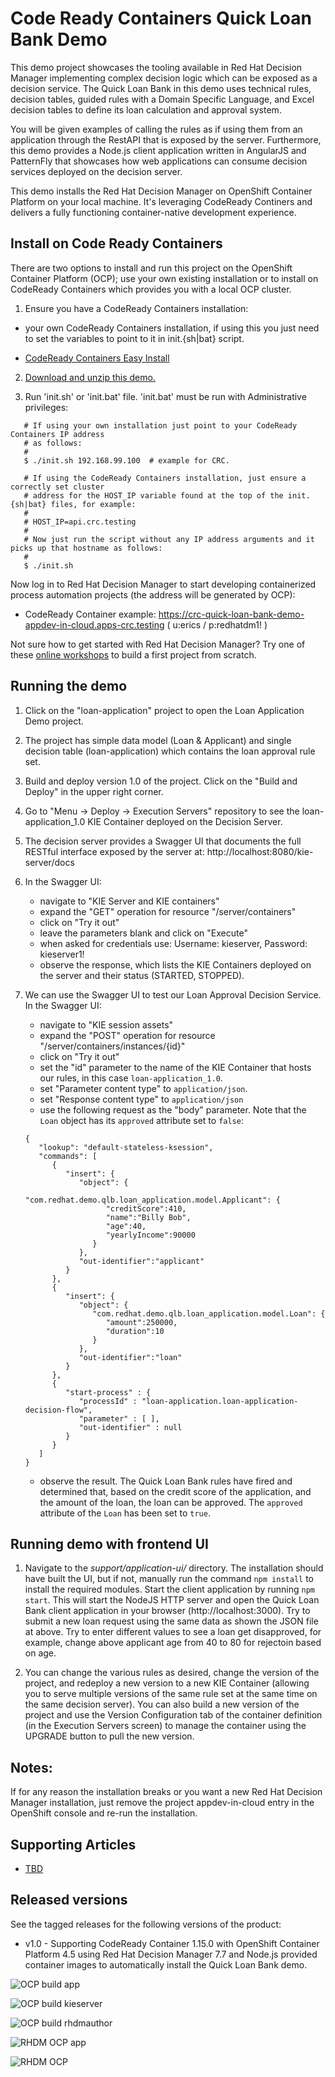 Code Ready Containers Quick Loan Bank Demo
==========================================
This demo project showcases the tooling available in Red Hat Decision Manager implementing 
complex decision logic which can be exposed as a decision service. The Quick Loan Bank in this 
demo uses technical rules, decision tables, guided rules with a Domain Specific Language, and 
Excel decision tables to define its loan calculation and approval system.

You will be given examples of calling the rules as if using them from an application through 
the RestAPI that is exposed by the server. Furthermore, this demo provides a Node.js client 
application written in AngularJS and PatternFly that showcases how web applications can 
consume decision services deployed on the decision server.

This demo installs the Red Hat Decision Manager on OpenShift Container Platform on your local
machine. It's leveraging CodeReady Continers and delivers a fully functioning container-native 
development experience.


Install on Code Ready Containers 
--------------------------------
There are two options to install and run this project on the OpenShift Container Platform (OCP); use your own existing installation
or to install on CodeReady Containers which provides you with a local OCP cluster.

1. Ensure you have a CodeReady Containers installation:

  - your own CodeReady Containers installation, if using this you just need to set the variables to point to it in init.{sh|bat} script.

  - [CodeReady Containers Easy Install](https://gitlab.com/redhatdemocentral/ocp-install-demo)

2. [Download and unzip this demo.](https://gitlab.com/redhatdemocentral/crc-quick-loan-bank-demo/-/archive/master/crc-quick-loan-bank-demo-master.zip)

3. Run 'init.sh' or 'init.bat' file. 'init.bat' must be run with Administrative privileges:

```
   # If using your own installation just point to your CodeReady Containers IP address
   # as follows:
   #
   $ ./init.sh 192.168.99.100  # example for CRC.
```

```
   # If using the CodeReady Containers installation, just ensure a correctly set cluster 
   # address for the HOST_IP variable found at the top of the init.{sh|bat} files, for example:
   #
   # HOST_IP=api.crc.testing  
   # 
   # Now just run the script without any IP address arguments and it picks up that hostname as follows:
   #
   $ ./init.sh
```

Now log in to Red Hat Decision Manager to start developing containerized process automation projects (the address will be generated by OCP):

  - CodeReady Container example: https://crc-quick-loan-bank-demo-appdev-in-cloud.apps-crc.testing ( u:erics / p:redhatdm1! )

Not sure how to get started with Red Hat Decision Manager? Try one of these <a href="https://bpmworkshop.gitlab.io/#/4" target="_blank">online workshops</a> to build a first project from scratch.

Running the demo
----------------
1. Click on the "loan-application" project to open the Loan Application Demo project.

2. The project has simple data model (Loan & Applicant) and single decision table (loan-application) which contains the 
   loan approval rule set.

3. Build and deploy version 1.0 of the project. Click on the "Build and Deploy" in the upper right corner.

4. Go to "Menu -> Deploy -> Execution Servers" repository to see the loan-application_1.0 KIE Container deployed on the 
   Decision Server.

5. The decision server provides a Swagger UI that documents the full RESTful interface exposed by the server 
   at: http://localhost:8080/kie-server/docs

6. In the Swagger UI:
   - navigate to "KIE Server and KIE containers"
   - expand the "GET" operation for resource "/server/containers"
   - click on "Try it out"
   - leave the parameters blank and click on "Execute"
   - when asked for credentials use: Username: kieserver, Password: kieserver1!
   - observe the response, which lists the KIE Containers deployed on the server and their status (STARTED, STOPPED).

7. We can use the Swagger UI to test our Loan Approval Decision Service. In the Swagger UI:
   - navigate to "KIE session assets"
   - expand the "POST" operation for resource "/server/containers/instances/{id}"
   - click on "Try it out"
   - set the "id" parameter to the name of the KIE Container that hosts our rules, in this case `loan-application_1.0`.
   - set "Parameter content type" to `application/json`.
   - set "Response content type" to `application/json`
   - use the following request as the "body" parameter. Note that the `Loan` object has its `approved` attribute set to `false`:
   ```
   {
      "lookup": "default-stateless-ksession",
      "commands": [
         {
            "insert": {
               "object": {
                  "com.redhat.demo.qlb.loan_application.model.Applicant": {
                     "creditScore":410,
                     "name":"Billy Bob",
                     "age":40,
                     "yearlyIncome":90000
                  }
               },
               "out-identifier":"applicant"
            }
         },
         {
            "insert": {
               "object": {
                  "com.redhat.demo.qlb.loan_application.model.Loan": {
                     "amount":250000,
                     "duration":10
                  }
               },
               "out-identifier":"loan"
            }
         },
         {
            "start-process" : {
               "processId" : "loan-application.loan-application-decision-flow",
               "parameter" : [ ],
               "out-identifier" : null
            }
         }
      ]
   }
   ```
   - observe the result. The Quick Loan Bank rules have fired and determined that, based on the credit score of the 
     application, and the amount of the loan, the loan can be approved. The `approved` attribute of the `Loan` has been 
     set to `true`.


Running demo with frontend UI
-----------------------------
1. Navigate to the *support/application-ui/* directory. The installation should have built the UI, but if not, manually 
run the command `npm install` to install the required modules. Start the client application by running `npm start`. This 
will start the NodeJS HTTP server and open the Quick Loan Bank client application in your browser (http://localhost:3000). 
Try to submit a new loan request using the same data as shown the JSON file at above. Try to enter different values to 
see a loan get disapproved, for example, change above applicant age from 40 to 80 for rejectoin based on age.

2. You can change the various rules as desired, change the version of the project, and redeploy a new version to a new 
KIE Container (allowing you to serve multiple versions of the same rule set at the same time on the same decision server). 
You can also build a new version of the project and use the Version Configuration tab of the container definition (in the 
Execution Servers screen) to manage the container using the UPGRADE button to pull the new version.



Notes:
-----
If for any reason the installation breaks or you want a new Red Hat Decision Manager installation, just remove the project appdev-in-cloud entry in the OpenShift console and re-run the installation.


Supporting Articles
-------------------
- [TBD]()



Released versions
-----------------
See the tagged releases for the following versions of the product:

- v1.0 - Supporting CodeReady Container 1.15.0 with OpenShift Container Platform 4.5 using Red Hat Decision Manager 7.7 and Node.js provided container
  images to automatically install the Quick Loan Bank demo.


![OCP build app](https://gitlab.com/redhatdemocentral/crc-quick-loan-bank-demo/-/raw/master/docs/demo-images/rhdm-build-app.png)

![OCP build kieserver](https://gitlab.com/redhatdemocentral/crc-quick-loan-bank-demo/-/raw/master/docs/demo-images/rhdm-build-kieserver.png)

![OCP build rhdmauthor](https://gitlab.com/redhatdemocentral/crc-quick-loan-bank-demo/-/raw/master/docs/demo-images/rhdm-build-rhdmauthor.png)

![RHDM OCP app](https://gitlab.com/redhatdemocentral/crc-quick-loan-bank-demo/-/raw/master/docs/demo-images/rhdm-ocp-app.png)

![RHDM OCP](https://gitlab.com/redhatdemocentral/crc-quick-loan-bank-demo/-/raw/master/docs/demo-images/rhdm-ocp.png)

